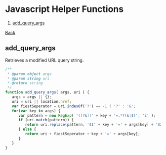 # Javascript Helper Functions
1. [add_query_args](#add_query_args)

[Back](https://github.com/oryc9x/helper-function)

## add_query_args
Retrieves a modified URL query string.
```javascript
/**
 * @param object args
 * @param string uri
 * @return string
 */
function add_query_args( args, uri ) {
   args = args || {};
   uri = uri || location.href;
   var fiestSeperator = uri.indexOf('?') == -1 ? '?' : '&';
   for(var key in args) {
      var pattern = new RegExp( '([?&])' + key + '=.*?(&|$)', 'i' );
      if (uri.match(pattern)) {
         return uri.replace(pattern, '$1' + key + '=' + args[key] + '$2' );
      } else {
         return uri + fiestSeperator + key + '=' + args[key];
      }
   }
}
```
